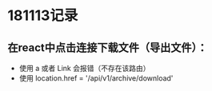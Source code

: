 # 181113记录

## 在react中点击连接下载文件（导出文件）：

- 使用 a 或者 Link 会报错（不存在该路由）
- 使用 location.href = '/api/v1/archive/download'